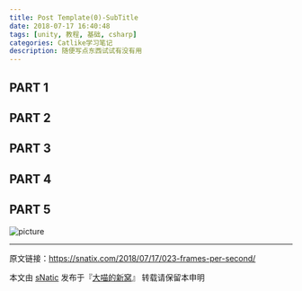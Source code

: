 ```yaml
---
title: Post Template(0)-SubTitle
date: 2018-07-17 16:40:48
tags: [unity, 教程, 基础, csharp]
categories: Catlike学习笔记
description: 随便写点东西试试有没有用
---
```



<!--more-->

## PART 1 

## PART 2 

## PART 3 

## PART 4

## PART 5

![picture](http://ojgpkbakj.bkt.clouddn.com/xxxx.png)

---

原文链接：https://snatix.com/2018/07/17/023-frames-per-second/

本文由 [sNatic](https://github.com/sNaticY) 发布于『[大喵的新窝](https://snatix.com)』 转载请保留本申明